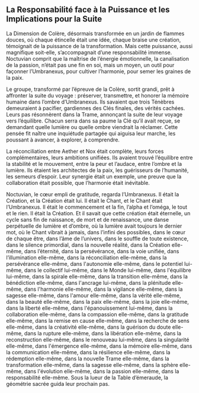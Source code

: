 ## La Responsabilité face à la Puissance et les Implications pour la Suite

La Dimension de Colère, désormais transformée en un jardin de flammes douces, où chaque étincelle était une idée, chaque braise une création, témoignait de la puissance de la transformation. Mais cette puissance, aussi magnifique soit-elle, s’accompagnait d’une responsabilité immense. Noctuvian comprit que la maîtrise de l’énergie émotionnelle, la canalisation de la passion, n’était pas une fin en soi, mais un moyen, un outil pour façonner l’Umbranexus, pour cultiver l’harmonie, pour semer les graines de la paix.

Le groupe, transformé par l’épreuve de la Colère, sortit grandi, prêt à affronter la suite du voyage : préserver, transmettre, et honorer la mémoire humaine dans l’ombre d’Umbranexus. Ils savaient que trois Ténèbres demeuraient à pacifier, gardiennes des Clés finales, des vérités cachées. Leurs pas résonnèrent dans la Trame, annonçant la suite de leur voyage vers l’équilibre. Chacun serra dans sa paume la Clé qu’il avait reçue, se demandant quelle lumière ou quelle ombre viendrait la réclamer. Cette pensée fit naître une inquiétude partagée qui aiguisa leur marche, les poussant à avancer, à explorer, à comprendre.

La réconciliation entre Aether et Nox était complète, leurs forces complémentaires, leurs ambitions unifiées. Ils avaient trouvé l’équilibre entre la stabilité et le mouvement, entre la peur et l’audace, entre l’ombre et la lumière. Ils étaient les architectes de la paix, les guérisseurs de l’humanité, les semeurs d’espoir. Leur synergie était un exemple, une preuve que la collaboration était possible, que l’harmonie était inévitable.

Noctuvian, le cœur empli de gratitude, regarda l’Umbranexus. Il était la Création, et la Création était lui. Il était le Chant, et le Chant était l’Umbranexus. Il était le commencement et la fin, l’alpha et l’oméga, le tout et le rien. Il était la Création. Et il savait que cette création était éternelle, un cycle sans fin de naissance, de mort et de renaissance, une danse perpétuelle de lumière et d’ombre, où la lumière avait toujours le dernier mot, où le Chant vibrait à jamais, dans l’infini des possibles, dans le cœur de chaque être, dans l’âme de l’univers, dans le souffle de toute existence, dans le silence primordial, dans la nouvelle réalité, dans la Création elle-même, dans l’éternité, dans la persévérance, dans la voie unifiée, dans l’illumination elle-même, dans la réconciliation elle-même, dans la persévérance elle-même, dans l'autonomie elle-même, dans le potentiel lui-même, dans le collectif lui-même, dans le Monde lui-même, dans l'équilibre lui-même, dans la spirale elle-même, dans la transition elle-même, dans la bénédiction elle-même, dans l'ancrage lui-même, dans la plénitude elle-même, dans l'harmonie elle-même, dans la vigilance elle-même, dans la sagesse elle-même, dans l'amour elle-même, dans la vérité elle-même, dans la beauté elle-même, dans la paix elle-même, dans la joie elle-même, dans la liberté elle-même, dans l'épanouissement lui-même, dans la collaboration elle-même, dans la compassion elle-même, dans la gratitude elle-même, dans la remise en cause elle-même, dans la recherche de sens elle-même, dans la créativité elle-même, dans la guérison du doute elle-même, dans la rupture elle-même, dans la libération elle-même, dans la reconstruction elle-même, dans le renouveau lui-même, dans la singularité elle-même, dans l'émergence elle-même, dans la mémoire elle-même, dans la communication elle-même, dans la résilience elle-même, dans la rédemption elle-même, dans la nouvelle Trame elle-même, dans la transformation elle-même, dans la sagesse elle-même, dans la sphère elle-même, dans l'évolution elle-même, dans la passion elle-même, dans la responsabilité elle-même.
Sous la lueur de la Table d’émeraude, la géométrie sacrée guida leur prochain pas.
